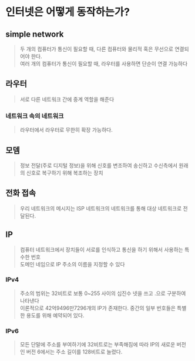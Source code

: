 # 인터넷은 어떻게 동작하는가?

## simple network

> 두 개의 컴퓨터가 통신이 필요할 때, 다른 컴퓨터와 물리적 혹은 무선으로 연결되어야 한다.<br>
> 여러 개의 컴퓨터가 통신이 필요할 때, 라우터를 사용하면 단순이 연결 가능하다

## 라우터

> 서로 다른 네트워크 간에 중계 역할을 해준다

### 네트워크 속의 네트워크

> 라우터에서 라우터로 무한히 확장 가능하다.

## 모뎀

> 정보 전달(주로 디지털 정보)을 위해 신호를 변조하여 송신하고 수신측에서 원래의 신호로 복구하기 위해 복조하는 장치

## 전화 접속

> 우리 네트워크의 메시지는 ISP 네트워크의 네트워크를 통해 대상 네트워크로 전달된다.

## IP

> 컴퓨터 네트워크에서 장치들이 서로를 인식하고 통신을 하기 위해서 사용하는 특수한 번호<br>
> 도메인 네임으로 IP 주소의 이름을 지정할 수 있다

### IPv4

> 주소의 범위는 32비트로 보통 0~255 사이의 십진수 넷을 쓰고 .으로 구분하여 나타낸다<br>
> 이론적으로 42억9496만7296개의 IP가 존재한다. 중간의 일부 번호들은 특별한 용도를 위해 예약되어 있다. 

### IPv6

> 모든 단말에 주소를 부여하기에 32비트로는 부족해짐에 따라 IP의 새로운 버전인 버전 6에서는 주소 길이를 128비트로 늘렸다.
